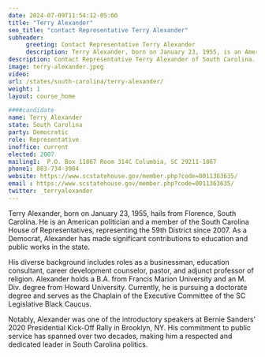 ```yaml
---
date: 2024-07-09T11:54:12-05:00
title: "Terry Alexander"
seo_title: "contact Representative Terry Alexander"
subheader:
     greeting: Contact Representative Terry Alexander
     description: Terry Alexander, born on January 23, 1955, is an American politician affiliated with the Democratic Party. He has been serving as a member of the South Carolina House of Representatives, representing District 59, since assuming office in 2006.
description: Contact Representative Terry Alexander of South Carolina. Contact information for Terry Alexander includes email address, phone number, and mailing address.
image: terry-alexander.jpeg
video:
url: /states/south-carolina/terry-alexander/
weight: 1
layout: course_home

####candidate
name: Terry Alexander
state: South Carolina
party: Democratic
role: Representative
inoffice: current
elected: 2007
mailing1:  P.O. Box 11867 Room 314C Columbia, SC 29211-1867
phone1: 803-734-3004
website: https://www.scstatehouse.gov/member.php?code=0011363635/
email : https://www.scstatehouse.gov/member.php?code=0011363635/
twitter: _terryalexander
---
```

Terry Alexander, born on January 23, 1955, hails from Florence, South Carolina. He is an American politician and a member of the South Carolina House of Representatives, representing the 59th District since 2007. As a Democrat, Alexander has made significant contributions to education and public works in the state.

His diverse background includes roles as a businessman, education consultant, career development counselor, pastor, and adjunct professor of religion. Alexander holds a B.A. from Francis Marion University and an M. Div. degree from Howard University. Currently, he is pursuing a doctorate degree and serves as the Chaplain of the Executive Committee of the SC Legislative Black Caucus.

Notably, Alexander was one of the introductory speakers at Bernie Sanders' 2020 Presidential Kick-Off Rally in Brooklyn, NY. His commitment to public service has spanned over two decades, making him a respected and dedicated leader in South Carolina politics.
